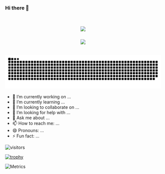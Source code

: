 ### Hi there 👋

<!-- 动态打字效果 -->
<h1 align="center">
  <a href="https://sunguoqi.com/">
    <img src="https://readme-typing-svg.herokuapp.com/?lines=Welcome to my GitHub;Have a nice day!&center=true&size=27">
  </a>
</h1>

<!-- 敲代码的图片 -->
<div align="center" ><img order-radius="100px" src="https://cdn.jsdelivr.net/gh/sun0225SUN/photos/images/202108300019556.gif"/></div>
<br>

![](https://raw.githubusercontent.com/kevincao91/kevincao91/main/assets/github-contribution-grid-snake.svg)


- 🔭 I’m currently working on ...
- 🌱 I’m currently learning ...
- 👯 I’m looking to collaborate on ...
- 🤔 I’m looking for help with ...
- 💬 Ask me about ...
- 📫 How to reach me: ...
- 😄 Pronouns: ...
- ⚡ Fun fact: ...

![visitors](https://visitor-badge.glitch.me/badge?page_id=kevincao91.kevin.ai.faster_rcnn_pytorch_1.0_torchvision&left_color=green&right_color=red)

[![trophy](https://github-profile-trophy.vercel.app/?username=kevincao91&rank=S,AAA,AA,A,B,C)](https://github.com/ryo-ma/github-profile-trophy)

![Metrics](https://metrics.lecoq.io/kevincao91?template=classic&config.timezone=Asia%2FShanghai)
